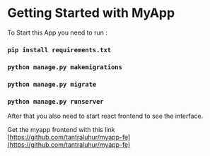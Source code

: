 # Getting Started with MyApp

To Start this App you need to run :

### `pip install requirements.txt`

### `python manage.py makemigrations`

### `python manage.py migrate`

### `python manage.py runserver`

After that you also need to start react frontend to see the interface.

Get the myapp frontend with this link [https://github.com/tantraluhur/myapp-fe](https://github.com/tantraluhur/myapp-fe)